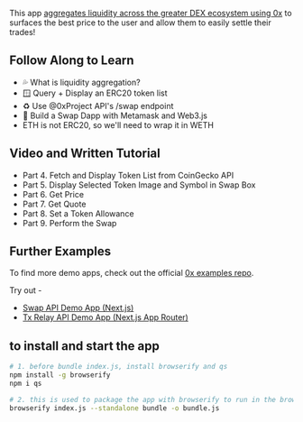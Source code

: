 
This app [aggregates liquidity across the greater DEX ecosystem using 0x](https://docs.0x.org/introduction/introduction-to-0x#the-0x-ecosystem) to surfaces the best price to the user and allow them to easily settle their trades!

## Follow Along to Learn

* 💦 What is liquidity aggregation?
* 🪟 Query + Display an ERC20 token list
* ♻️ Use @0xProject API's /swap endpoint
* 🧱 Build a Swap Dapp with Metamask and Web3.js
* ETH is not ERC20, so we'll need to wrap it in WETH

## Video and Written Tutorial
 * Part 4. Fetch and Display Token List from CoinGecko API
 * Part 5. Display Selected Token Image and Symbol in Swap Box
 * Part 6. Get Price
 * Part 7. Get Quote
 * Part 8. Set a Token Allowance
 * Part 9. Perform the Swap

## Further Examples

To find more demo apps, check out the official [0x examples repo](https://github.com/0xProject/0x-examples).

Try out - 

- [Swap API Demo App (Next.js)](https://github.com/0xProject/0x-nextjs-demo-app/tree/main)
- [Tx Relay API Demo App (Next.js App Router)](https://github.com/0xProject/0x-examples/tree/main/tx-relay-next-app)


## to install and start the app

```bash
# 1. before bundle index.js, install browserify and qs
npm install -g browserify  
npm i qs   

# 2. this is used to package the app with browserify to run in the browser
browserify index.js --standalone bundle -o bundle.js

```